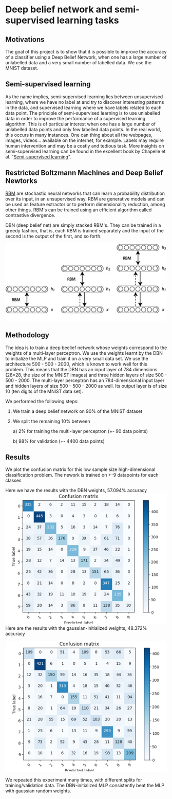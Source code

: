 # Deep belief network and semi-supervised learning tasks
## Motivations
The goal of this project is to show that it is possible to improve the accuracy of a classifier using a Deep Belief Network, when one has a large number of unlabelled data and a very small number of labelled data. We use the MNIST dataset.
## Semi-supervised learning
As the name implies, semi-supervised learning lies between unsupervised learning, where we have no label at and try to discover interesting patterns in the data, and supervised learning where we have labels related to each data point. The principle of semi-supervised learning is to use unlabelled data in order to improve the performance of a supervised learning algorithm. This is of particular interest when one has a large number of unlabelled data points and only few labelled data points. In the real world, this occurs in many instances. One can thing about all the webpages, images, videos... available on the internet, for example. Labels may require human intervention and may be a costly and tedious task. More insights on semi-supervised learning can be found in the excellent book by Chapelle et al. "[Semi-supervised learning](http://www.acad.bg/ebook/ml/MITPress-%20SemiSupervised%20Learning.pdf)".
## Restricted Boltzmann Machines and Deep Belief Newtorks
[RBM](https://en.wikipedia.org/wiki/Restricted_Boltzmann_machine) are stochastic neural networks that can learn a probability distribution over its input, in an unsupervised way. RBM are generative models and can be used as feature extractor or to perform dimensionality reduction, among other things. RBM's can be trained using an efficient algorithm called contrastive divergence. 

DBN (deep belief net) are simply stacked RBM's. They can be trained in a greedy fashion, that is, each RBM is trained separately and the input of the second is the output of the first, and so forth.

![Deep belief network](dbn.png)
## Methodology


The idea is to train a deep beelief network whose weights correspond to the weights of a multi-layer perceptron. We use the weights learnt by the DBN to initialize the MLP and train it on a very small data set. We use the architecture 500 - 500 - 2000, which is known to work well for this problem. This means that the DBN has an input layer of 784 dimensions (28*28, the size of the MNIST images) and three hidden layers of size 500 - 500 - 2000. The multi-layer perceptron has an 784-dimensional input layer and hidden layers of size 500 - 500 - 2000 as well. Its output layer is of size 10 (ten digits of the MNIST data set).

We performed the following steps:

1) We train a deep belief network on 90% of the MNIST dataset
2) We split the remaining 10% between 
  
    a) 2% for training the multi-layer perceptron (+- 90 data points)
    
    b) 98% for validation (+- 4400 data points)
    
    
## Results

We plot the confusion matrix for this low sample size high-dimensional classification problem. The nework is trained on +-9 datapoints for each classes

Here we have the results with the DBN weights, 57.094% accuracy
![results Deep belief network](result_dbn_weights.png)
Here are the results with the gaussian-initialized weights, 48.372% accuracy

![results Deep belief network](results_gaussian_weights.png)

We repeated this experiment many times, with different splits for training/validation data. The DBN-initialized MLP consistently beat the MLP with gaussian random weights.

